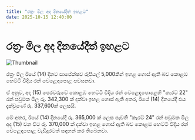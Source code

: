 ```yaml
---
title: "රත්‍රං මිල අද දිනයේදීත් ඉහළට"
date: 2025-10-15 12:40:00
---
```


# රත්‍රං මිල අද දිනයේදීත් ඉහළට

![Thumbnail](https://helakuru.sgp1.cdn.digitaloceanspaces.com/esana/images/lib/gold-jewellery-archived.jpg)

රත්‍රං මිල ඊයේ (14) දිනට සාපේක්ෂව රුපියල් 5,000කින් ඉහළ ගොස් ඇති බව කොළඹ හෙට්ටි වීදිය රන් වෙළෙඳපොළ පවසනවා.

ඒ අනුව, අද (15) පෙරවරුවේ කොළඹ හෙට්ටි වීදිය රන් වෙළෙඳපොළෙහි "කැරට් 22" රන් පවුමක මිල රු. 342,300 ක් දක්වා ඉහළ ගොස් ඇති අතර, ඊයේ (14) දිනයේදී එය දැක්වුණේ රු. 337,600ක් ලෙසයි.

මේ අතර, ඊයේ (14) දිනයේදී රු. 365,000 ක් ලෙස පැවති "කැරට් 24" රන් පවුමක මිල අද (15) වන විට රු. 370,000 ක් දක්වා ඉහළ ගොස් ඇති බව කොළඹ හෙට්ටි වීදිය රන් වෙළෙඳපොළ වැඩිදුරටත් සඳහන් කර තිබෙනවා.

